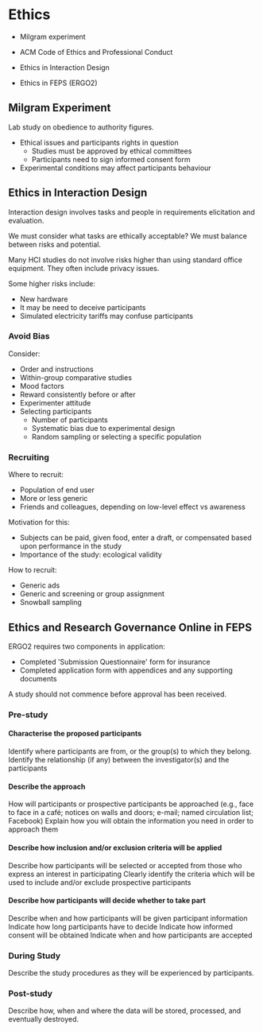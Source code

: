 # Ethics

* Milgram experiment
* ACM Code of Ethics and Professional Conduct

* Ethics in Interaction Design

* Ethics in FEPS (ERGO2)

## Milgram Experiment

Lab study on obedience to authority figures.

- Ethical issues and participants rights in question
  - Studies must be approved by ethical committees
  - Participants need to sign informed consent form
- Experimental conditions may affect participants behaviour

## Ethics in Interaction Design

Interaction design involves tasks and people in requirements elicitation and evaluation.

We must consider what tasks are ethically acceptable? We must balance between risks and potential.

Many HCI studies do not involve risks higher than using standard office equipment. They often include privacy issues.

Some higher risks include:

* New hardware
* It may be need to deceive participants
* Simulated electricity tariffs may confuse participants

### Avoid Bias

Consider:

* Order and instructions
* Within-group comparative studies
* Mood factors
* Reward consistently before or after
* Experimenter attitude
* Selecting participants
  * Number of participants
  * Systematic bias due to experimental design
  * Random sampling or selecting a specific population

### Recruiting

Where to recruit:

* Population of end user
* More or less generic
* Friends and colleagues, depending on low-level effect vs awareness

Motivation for this:

* Subjects can be paid, given food, enter a draft, or compensated based upon performance in the study
* Importance of the study: ecological validity

How to recruit:

* Generic ads
* Generic and screening or group assignment
* Snowball sampling

## Ethics and Research Governance Online in FEPS

ERGO2 requires two components in application:

* Completed 'Submission Questionnaire' form for insurance
* Completed application form with appendices and any supporting documents

A study should not commence before approval has been received.

### Pre-study

#### Characterise the proposed participants

Identify where participants are from, or the group(s) to which they belong.
Identify the relationship (if any) between the investigator(s) and the participants

#### Describe the approach

How will participants or prospective participants be approached (e.g., face to face in a café; notices on walls and doors;  e-mail; named circulation list; Facebook)
Explain how you will obtain the information you need in order to approach them 

#### Describe how inclusion and/or exclusion criteria will be applied

Describe how participants will be selected or accepted from those who express an interest in participating
Clearly identify the criteria which will be used to include and/or exclude prospective participants

#### Describe how participants will decide whether to take part

Describe when and how participants will be given participant information
Indicate how long participants have to decide
Indicate how informed consent will be obtained
Indicate when and how participants are accepted

### During Study

Describe the study procedures as they will be experienced by participants.

### Post-study

Describe how, when and where the data will be stored, processed, and eventually destroyed.
